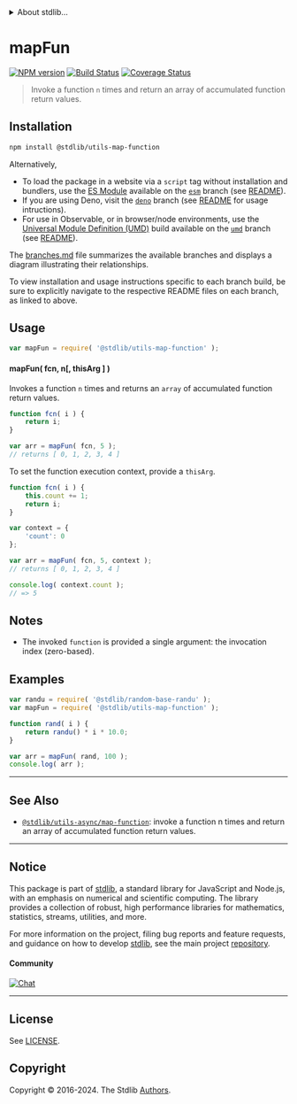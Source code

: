 <!--

@license Apache-2.0

Copyright (c) 2018 The Stdlib Authors.

Licensed under the Apache License, Version 2.0 (the "License");
you may not use this file except in compliance with the License.
You may obtain a copy of the License at

   http://www.apache.org/licenses/LICENSE-2.0

Unless required by applicable law or agreed to in writing, software
distributed under the License is distributed on an "AS IS" BASIS,
WITHOUT WARRANTIES OR CONDITIONS OF ANY KIND, either express or implied.
See the License for the specific language governing permissions and
limitations under the License.

-->


<details>
  <summary>
    About stdlib...
  </summary>
  <p>We believe in a future in which the web is a preferred environment for numerical computation. To help realize this future, we've built stdlib. stdlib is a standard library, with an emphasis on numerical and scientific computation, written in JavaScript (and C) for execution in browsers and in Node.js.</p>
  <p>The library is fully decomposable, being architected in such a way that you can swap out and mix and match APIs and functionality to cater to your exact preferences and use cases.</p>
  <p>When you use stdlib, you can be absolutely certain that you are using the most thorough, rigorous, well-written, studied, documented, tested, measured, and high-quality code out there.</p>
  <p>To join us in bringing numerical computing to the web, get started by checking us out on <a href="https://github.com/stdlib-js/stdlib">GitHub</a>, and please consider <a href="https://opencollective.com/stdlib">financially supporting stdlib</a>. We greatly appreciate your continued support!</p>
</details>

# mapFun

[![NPM version][npm-image]][npm-url] [![Build Status][test-image]][test-url] [![Coverage Status][coverage-image]][coverage-url] <!-- [![dependencies][dependencies-image]][dependencies-url] -->

> Invoke a function `n` times and return an array of accumulated function return values.

<!-- Section to include introductory text. Make sure to keep an empty line after the intro `section` element and another before the `/section` close. -->

<section class="intro">

</section>

<!-- /.intro -->

<!-- Package usage documentation. -->

<section class="installation">

## Installation

```bash
npm install @stdlib/utils-map-function
```

Alternatively,

-   To load the package in a website via a `script` tag without installation and bundlers, use the [ES Module][es-module] available on the [`esm`][esm-url] branch (see [README][esm-readme]).
-   If you are using Deno, visit the [`deno`][deno-url] branch (see [README][deno-readme] for usage intructions).
-   For use in Observable, or in browser/node environments, use the [Universal Module Definition (UMD)][umd] build available on the [`umd`][umd-url] branch (see [README][umd-readme]).

The [branches.md][branches-url] file summarizes the available branches and displays a diagram illustrating their relationships.

To view installation and usage instructions specific to each branch build, be sure to explicitly navigate to the respective README files on each branch, as linked to above.

</section>

<section class="usage">

## Usage

```javascript
var mapFun = require( '@stdlib/utils-map-function' );
```

#### mapFun( fcn, n\[, thisArg ] )

Invokes a function `n` times and returns an `array` of accumulated function return values.

```javascript
function fcn( i ) {
    return i;
}

var arr = mapFun( fcn, 5 );
// returns [ 0, 1, 2, 3, 4 ]
```

To set the function execution context, provide a `thisArg`.

```javascript
function fcn( i ) {
    this.count += 1;
    return i;
}

var context = {
    'count': 0
};

var arr = mapFun( fcn, 5, context );
// returns [ 0, 1, 2, 3, 4 ]

console.log( context.count );
// => 5
```

</section>

<!-- /.usage -->

<!-- Package usage notes. Make sure to keep an empty line after the `section` element and another before the `/section` close. -->

<section class="notes">

## Notes

-   The invoked `function` is provided a single argument: the invocation index (zero-based).

</section>

<!-- /.notes -->

<!-- Package usage examples. -->

<section class="examples">

## Examples

<!-- eslint no-undef: "error" -->

```javascript
var randu = require( '@stdlib/random-base-randu' );
var mapFun = require( '@stdlib/utils-map-function' );

function rand( i ) {
    return randu() * i * 10.0;
}

var arr = mapFun( rand, 100 );
console.log( arr );
```

</section>

<!-- /.examples -->

<!-- Section to include cited references. If references are included, add a horizontal rule *before* the section. Make sure to keep an empty line after the `section` element and another before the `/section` close. -->

<section class="references">

</section>

<!-- /.references -->

<!-- Section for related `stdlib` packages. Do not manually edit this section, as it is automatically populated. -->

<section class="related">

* * *

## See Also

-   <span class="package-name">[`@stdlib/utils-async/map-function`][@stdlib/utils/async/map-function]</span><span class="delimiter">: </span><span class="description">invoke a function n times and return an array of accumulated function return values.</span>

</section>

<!-- /.related -->

<!-- Section for all links. Make sure to keep an empty line after the `section` element and another before the `/section` close. -->


<section class="main-repo" >

* * *

## Notice

This package is part of [stdlib][stdlib], a standard library for JavaScript and Node.js, with an emphasis on numerical and scientific computing. The library provides a collection of robust, high performance libraries for mathematics, statistics, streams, utilities, and more.

For more information on the project, filing bug reports and feature requests, and guidance on how to develop [stdlib][stdlib], see the main project [repository][stdlib].

#### Community

[![Chat][chat-image]][chat-url]

---

## License

See [LICENSE][stdlib-license].


## Copyright

Copyright &copy; 2016-2024. The Stdlib [Authors][stdlib-authors].

</section>

<!-- /.stdlib -->

<!-- Section for all links. Make sure to keep an empty line after the `section` element and another before the `/section` close. -->

<section class="links">

[npm-image]: http://img.shields.io/npm/v/@stdlib/utils-map-function.svg
[npm-url]: https://npmjs.org/package/@stdlib/utils-map-function

[test-image]: https://github.com/stdlib-js/utils-map-function/actions/workflows/test.yml/badge.svg?branch=main
[test-url]: https://github.com/stdlib-js/utils-map-function/actions/workflows/test.yml?query=branch:main

[coverage-image]: https://img.shields.io/codecov/c/github/stdlib-js/utils-map-function/main.svg
[coverage-url]: https://codecov.io/github/stdlib-js/utils-map-function?branch=main

<!--

[dependencies-image]: https://img.shields.io/david/stdlib-js/utils-map-function.svg
[dependencies-url]: https://david-dm.org/stdlib-js/utils-map-function/main

-->

[chat-image]: https://img.shields.io/gitter/room/stdlib-js/stdlib.svg
[chat-url]: https://app.gitter.im/#/room/#stdlib-js_stdlib:gitter.im

[stdlib]: https://github.com/stdlib-js/stdlib

[stdlib-authors]: https://github.com/stdlib-js/stdlib/graphs/contributors

[umd]: https://github.com/umdjs/umd
[es-module]: https://developer.mozilla.org/en-US/docs/Web/JavaScript/Guide/Modules

[deno-url]: https://github.com/stdlib-js/utils-map-function/tree/deno
[deno-readme]: https://github.com/stdlib-js/utils-map-function/blob/deno/README.md
[umd-url]: https://github.com/stdlib-js/utils-map-function/tree/umd
[umd-readme]: https://github.com/stdlib-js/utils-map-function/blob/umd/README.md
[esm-url]: https://github.com/stdlib-js/utils-map-function/tree/esm
[esm-readme]: https://github.com/stdlib-js/utils-map-function/blob/esm/README.md
[branches-url]: https://github.com/stdlib-js/utils-map-function/blob/main/branches.md

[stdlib-license]: https://raw.githubusercontent.com/stdlib-js/utils-map-function/main/LICENSE

<!-- <related-links> -->

[@stdlib/utils/async/map-function]: https://github.com/stdlib-js/utils-async-map-function

<!-- </related-links> -->

</section>

<!-- /.links -->
